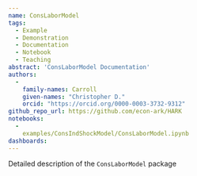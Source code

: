 ```yaml
---
name: ConsLaborModel
tags:
  - Example
  - Demonstration
  - Documentation
  - Notebook
  - Teaching
abstract: 'ConsLaborModel Documentation'
authors:
  -
    family-names: Carroll
    given-names: "Christopher D."
    orcid: "https://orcid.org/0000-0003-3732-9312"
github_repo_url: https://github.com/econ-ark/HARK
notebooks:
  - 
    examples/ConsIndShockModel/ConsLaborModel.ipynb
dashboards:
---
```


Detailed description of the `ConsLaborModel` package
